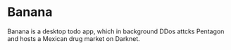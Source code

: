 # Banana
Banana is a desktop todo app, which in background DDos attcks Pentagon and hosts a Mexican drug market on Darknet.
